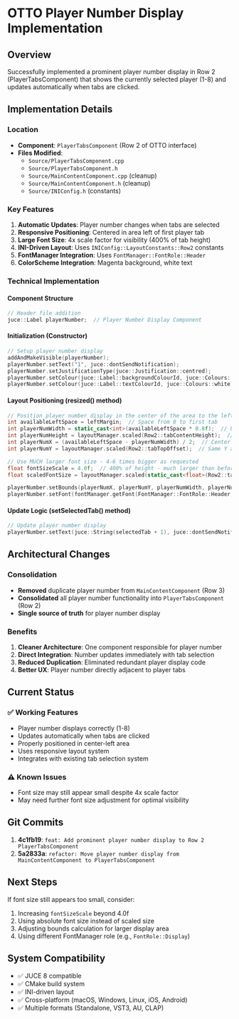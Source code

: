 # OTTO Player Number Display Implementation

## Overview
Successfully implemented a prominent player number display in Row 2 (PlayerTabsComponent) that shows the currently selected player (1-8) and updates automatically when tabs are clicked.

## Implementation Details

### Location
- **Component**: `PlayerTabsComponent` (Row 2 of OTTO interface)
- **Files Modified**:
  - `Source/PlayerTabsComponent.cpp`
  - `Source/PlayerTabsComponent.h`
  - `Source/MainContentComponent.cpp` (cleanup)
  - `Source/MainContentComponent.h` (cleanup)
  - `Source/INIConfig.h` (constants)

### Key Features
1. **Automatic Updates**: Player number changes when tabs are selected
2. **Responsive Positioning**: Centered in area left of first player tab
3. **Large Font Size**: 4x scale factor for visibility (400% of tab height)
4. **INI-Driven Layout**: Uses `INIConfig::LayoutConstants::Row2` constants
5. **FontManager Integration**: Uses `FontManager::FontRole::Header`
6. **ColorScheme Integration**: Magenta background, white text

### Technical Implementation

#### Component Structure
```cpp
// Header file addition
juce::Label playerNumber;  // Player Number Display Component
```

#### Initialization (Constructor)
```cpp
// Setup player number display
addAndMakeVisible(playerNumber);
playerNumber.setText("1", juce::dontSendNotification);
playerNumber.setJustificationType(juce::Justification::centred);
playerNumber.setColour(juce::Label::backgroundColourId, juce::Colours::magenta);
playerNumber.setColour(juce::Label::textColourId, juce::Colours::white);
```

#### Layout Positioning (resized() method)
```cpp
// Position player number display in the center of the area to the left of the first tab
int availableLeftSpace = leftMargin;  // Space from 0 to first tab
int playerNumWidth = static_cast<int>(availableLeftSpace * 0.8f);  // Use 80% of available space
int playerNumHeight = layoutManager.scaled(Row2::tabContentHeight);  // Same height as tabs
int playerNumX = (availableLeftSpace - playerNumWidth) / 2;  // Center in available space
int playerNumY = layoutManager.scaled(Row2::tabTopOffset);  // Same Y as tabs

// Use MUCH larger font size - 4-6 times bigger as requested
float fontSizeScale = 4.0f;  // 400% of height - much larger than before
float scaledFontSize = layoutManager.scaled(static_cast<float>(Row2::tabContentHeight) * fontSizeScale);

playerNumber.setBounds(playerNumX, playerNumY, playerNumWidth, playerNumHeight);
playerNumber.setFont(fontManager.getFont(FontManager::FontRole::Header, scaledFontSize));
```

#### Update Logic (setSelectedTab() method)
```cpp
// Update player number display
playerNumber.setText(juce::String(selectedTab + 1), juce::dontSendNotification);
```

## Architectural Changes

### Consolidation
- **Removed** duplicate player number from `MainContentComponent` (Row 3)
- **Consolidated** all player number functionality into `PlayerTabsComponent` (Row 2)
- **Single source of truth** for player number display

### Benefits
1. **Cleaner Architecture**: One component responsible for player number
2. **Direct Integration**: Number updates immediately with tab selection
3. **Reduced Duplication**: Eliminated redundant player display code
4. **Better UX**: Player number directly adjacent to player tabs

## Current Status

### ✅ Working Features
- Player number displays correctly (1-8)
- Updates automatically when tabs are clicked
- Properly positioned in center-left area
- Uses responsive layout system
- Integrates with existing tab selection system

### ⚠️ Known Issues
- Font size may still appear small despite 4x scale factor
- May need further font size adjustment for optimal visibility

## Git Commits
1. **4c1fb19**: `feat: Add prominent player number display to Row 2 PlayerTabsComponent`
2. **5a2833a**: `refactor: Move player number display from MainContentComponent to PlayerTabsComponent`

## Next Steps
If font size still appears too small, consider:
1. Increasing `fontSizeScale` beyond 4.0f
2. Using absolute font size instead of scaled size
3. Adjusting bounds calculation for larger display area
4. Using different FontManager role (e.g., `FontRole::Display`)

## System Compatibility
- ✅ JUCE 8 compatible
- ✅ CMake build system
- ✅ INI-driven layout
- ✅ Cross-platform (macOS, Windows, Linux, iOS, Android)
- ✅ Multiple formats (Standalone, VST3, AU, CLAP)